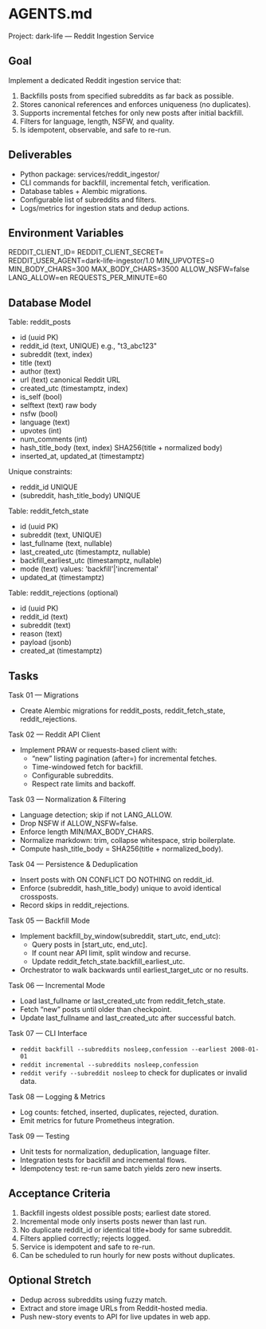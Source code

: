 # AGENTS.md

Project: dark-life — Reddit Ingestion Service

Goal
----
Implement a dedicated Reddit ingestion service that:
1. Backfills posts from specified subreddits as far back as possible.
2. Stores canonical references and enforces uniqueness (no duplicates).
3. Supports incremental fetches for only new posts after initial backfill.
4. Filters for language, length, NSFW, and quality.
5. Is idempotent, observable, and safe to re-run.

Deliverables
------------
- Python package: services/reddit_ingestor/
- CLI commands for backfill, incremental fetch, verification.
- Database tables + Alembic migrations.
- Configurable list of subreddits and filters.
- Logs/metrics for ingestion stats and dedup actions.

Environment Variables
---------------------
REDDIT_CLIENT_ID=
REDDIT_CLIENT_SECRET=
REDDIT_USER_AGENT=dark-life-ingestor/1.0
MIN_UPVOTES=0
MIN_BODY_CHARS=300
MAX_BODY_CHARS=3500
ALLOW_NSFW=false
LANG_ALLOW=en
REQUESTS_PER_MINUTE=60

Database Model
--------------
Table: reddit_posts
- id (uuid PK)
- reddit_id (text, UNIQUE)             e.g., "t3_abc123"
- subreddit (text, index)
- title (text)
- author (text)
- url (text)                            canonical Reddit URL
- created_utc (timestamptz, index)
- is_self (bool)
- selftext (text)                       raw body
- nsfw (bool)
- language (text)
- upvotes (int)
- num_comments (int)
- hash_title_body (text, index)         SHA256(title + normalized body)
- inserted_at, updated_at (timestamptz)

Unique constraints:
- reddit_id UNIQUE
- (subreddit, hash_title_body) UNIQUE

Table: reddit_fetch_state
- id (uuid PK)
- subreddit (text, UNIQUE)
- last_fullname (text, nullable)
- last_created_utc (timestamptz, nullable)
- backfill_earliest_utc (timestamptz, nullable)
- mode (text) values: 'backfill'|'incremental'
- updated_at (timestamptz)

Table: reddit_rejections (optional)
- id (uuid PK)
- reddit_id (text)
- subreddit (text)
- reason (text)
- payload (jsonb)
- created_at (timestamptz)

Tasks
-----
Task 01 — Migrations
- Create Alembic migrations for reddit_posts, reddit_fetch_state, reddit_rejections.

Task 02 — Reddit API Client
- Implement PRAW or requests-based client with:
  - “new” listing pagination (after=<fullname>) for incremental fetches.
  - Time-windowed fetch for backfill.
  - Configurable subreddits.
  - Respect rate limits and backoff.

Task 03 — Normalization & Filtering
- Language detection; skip if not LANG_ALLOW.
- Drop NSFW if ALLOW_NSFW=false.
- Enforce length MIN/MAX_BODY_CHARS.
- Normalize markdown: trim, collapse whitespace, strip boilerplate.
- Compute hash_title_body = SHA256(title + normalized_body).

Task 04 — Persistence & Deduplication
- Insert posts with ON CONFLICT DO NOTHING on reddit_id.
- Enforce (subreddit, hash_title_body) unique to avoid identical crossposts.
- Record skips in reddit_rejections.

Task 05 — Backfill Mode
- Implement backfill_by_window(subreddit, start_utc, end_utc):
  - Query posts in [start_utc, end_utc].
  - If count near API limit, split window and recurse.
  - Update reddit_fetch_state.backfill_earliest_utc.
- Orchestrator to walk backwards until earliest_target_utc or no results.

Task 06 — Incremental Mode
- Load last_fullname or last_created_utc from reddit_fetch_state.
- Fetch “new” posts until older than checkpoint.
- Update last_fullname and last_created_utc after successful batch.

Task 07 — CLI Interface
- `reddit backfill --subreddits nosleep,confession --earliest 2008-01-01`
- `reddit incremental --subreddits nosleep,confession`
- `reddit verify --subreddit nosleep` to check for duplicates or invalid data.

Task 08 — Logging & Metrics
- Log counts: fetched, inserted, duplicates, rejected, duration.
- Emit metrics for future Prometheus integration.

Task 09 — Testing
- Unit tests for normalization, deduplication, language filter.
- Integration tests for backfill and incremental flows.
- Idempotency test: re-run same batch yields zero new inserts.

Acceptance Criteria
-------------------
1. Backfill ingests oldest possible posts; earliest date stored.
2. Incremental mode only inserts posts newer than last run.
3. No duplicate reddit_id or identical title+body for same subreddit.
4. Filters applied correctly; rejects logged.
5. Service is idempotent and safe to re-run.
6. Can be scheduled to run hourly for new posts without duplicates.

Optional Stretch
----------------
- Dedup across subreddits using fuzzy match.
- Extract and store image URLs from Reddit-hosted media.
- Push new-story events to API for live updates in web app.